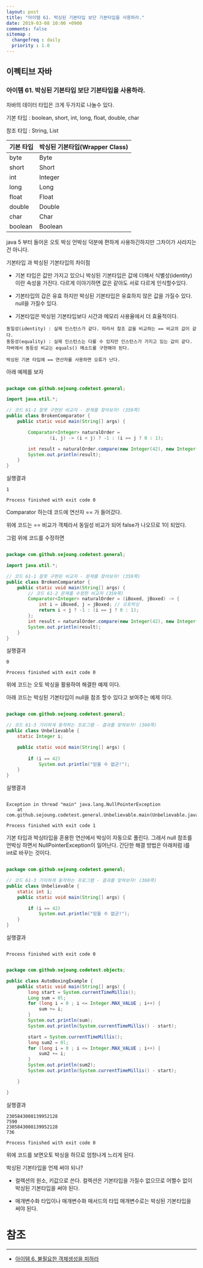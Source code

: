 ```yaml
---
layout: post
title: "아이템 61. 박싱된 기본타입 보단 기본타입을 사용하라."
date: 2019-03-08 10:00 +0900
comments: false
sitemap :
  changefreq : daily
  priority : 1.0
---
```

## 이펙티브 자바

### 아이템 61. 박싱된 기본타입 보단 기본타입을 사용하라.

자바의 데이터 타입은 크게 두가지로 나눌수 있다. 

기본 타입 : boolean, short, int, long, float, double, char

참조 타입 : String, List

기본 타입 |박싱된 기본타입(Wrapper Class)
-------|---------------
byte | Byte
short | Short
int | Integer
long | Long
float | Float
double | Double
char | Char
boolean | Boolean

java 5 부터 들어온 오토 박싱 언박싱 덕분에 편하게 사용하긴하지만
그차이가 사라지는건 아니다.

기본타입 과 박싱된 기본타입의 차이점

* 기본 타입은 값만 가지고 있으니 박싱된 기본타입은 값에 더해서 식별성(identity)이란 속성을 가진다.
다르게 이야기하면 값은 같아도 서로 다르게 인식할수있다.

* 기본타입의 갑은 유효 하지만 박싱된 기본타입은 유효하지 않은 값을 가질수 있다. null을 가질수 있다.

* 기본타입은 박싱된 기본타입보다 시간과 메모리 사용율에서 더 효율적이다.

```
동일성(identity) : 실제 인스턴스가 같다. 따라서 참조 값을 비교하는 == 비교의 값이 같다.
동등성(equality) : 실제 인스턴스는 다를 수 있지만 인스턴스가 가지고 있는 값이 같다. 자바에서 동등성 비교는 equals() 메소드를 구현해야 된다.
```

`박싱된 기본 타입에 == 연산자를 사용하면 오류가 난다.` 

아래 예제를 보자

```java

package com.github.sejoung.codetest.general;

import java.util.*;

// 코드 61-1 잘못 구현된 비교자 - 문제를 찾아보자! (359쪽)
public class BrokenComparator {
    public static void main(String[] args) {

        Comparator<Integer> naturalOrder =
                (i, j) -> (i < j) ? -1 : (i == j ? 0 : 1);

        int result = naturalOrder.compare(new Integer(42), new Integer(42));
        System.out.println(result);
    }
}


```
실행결과
```
1

Process finished with exit code 0
```

Comparator 하는데 코드에 연산자 == 가 들어갔다.

위에 코드는 == 비교가 객체라서 동일성 비교가 되어 false가 나오므로 1이 되었다.

그럼 위에 코드를 수정하면

```java

package com.github.sejoung.codetest.general;

import java.util.*;

// 코드 61-1 잘못 구현된 비교자 - 문제를 찾아보자! (359쪽)
public class BrokenComparator {
    public static void main(String[] args) {
        // 코드 61-2 문제를 수정한 비교자 (359쪽)
        Comparator<Integer> naturalOrder = (iBoxed, jBoxed) -> {
            int i = iBoxed, j = jBoxed; // 오토박싱
            return i < j ? -1 : (i == j ? 0 : 1);
        };
        int result = naturalOrder.compare(new Integer(42), new Integer(42));
        System.out.println(result);
    }
}


``` 
실행결과
```
0

Process finished with exit code 0

```
위에 코드는 오토 박싱을 활용하여 해결한 예제 이다.

아래 코드는 박싱된 기본타입이 null을 참조 할수 있다고 보여주는 예제 이다.

```java

package com.github.sejoung.codetest.general;

// 코드 61-3 기이하게 동작하는 프로그램 - 결과를 맞혀보자! (360쪽)
public class Unbelievable {
    static Integer i;

    public static void main(String[] args) {
        
        if (i == 42)
            System.out.println("믿을 수 없군!");
    }
}

```
실행결과
```

Exception in thread "main" java.lang.NullPointerException
	at com.github.sejoung.codetest.general.Unbelievable.main(Unbelievable.java:9)

Process finished with exit code 1
```
기본 타입과 박싱타입을 혼용한 연산에서 박싱이 자동으로 풀린다. 그래서 null 참조를 언박싱 하면서 NullPointerException이 일어난다.
간단한 해결 방법은 아래처럼 i를 int로 바꾸는 것이다.

```java

package com.github.sejoung.codetest.general;

// 코드 61-3 기이하게 동작하는 프로그램 - 결과를 맞혀보자! (360쪽)
public class Unbelievable {
    static int i;
    public static void main(String[] args) {

        if (i == 42)
            System.out.println("믿을 수 없군!");
    }
}
```
실행결과
```

Process finished with exit code 0
```

```java

package com.github.sejoung.codetest.objects;

public class AutoBoxingExample {
    public static void main(String[] args) {
        long start = System.currentTimeMillis();
        Long sum = 0l;
        for (long i = 0 ; i <= Integer.MAX_VALUE ; i++) {
            sum += i;
        }
        System.out.println(sum);
        System.out.println(System.currentTimeMillis() - start);

        start = System.currentTimeMillis();
        long sum2 = 0l;
        for (long i = 0 ; i <= Integer.MAX_VALUE ; i++) {
            sum2 += i;
        }
        System.out.println(sum2);
        System.out.println(System.currentTimeMillis() - start);

    }

}


```
실행결과
```
2305843008139952128
7590
2305843008139952128
736

Process finished with exit code 0
```

위에 코드를 보면오토 박싱을 하므로 엄청나게 느리게 된다.

박싱된 기본타입을 언제 써야 되나?

* 컬렉션의 원소, 키값으로 쓴다. 컬렉션은 기본타입을 가질수 없으므로 어쩔수 없이 박싱된 기본타입을 써야 된다.

* 매개변수화 타입이나 매개변수화 매서드의 타입 매개변수로는 박싱된 기본타입을 써야 된다.

# 참조
-----
* [아이템 6. 불필요한 객체생성을 피하라](https://sejoung.github.io/2018/11/Avoid_creating_unnecessary_objects)

